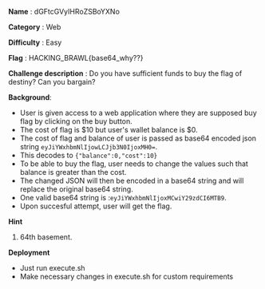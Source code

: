 **Name** : dGFtcGVyIHRoZSBoYXNo

**Category** : Web

**Difficulty** : Easy

**Flag** : HACKING_BRAWL{base64_why??}

**Challenge description** : 
Do you have sufficient funds to buy the flag of destiny?
Can you bargain? 

**Background**: 

+ User is given access to a web application where they are supposed buy flag by clicking on the buy button.
+ The cost of flag is $10 but user's wallet balance is $0.
+ The cost of flag and balance of user is passed as base64 encoded json string `eyJiYWxhbmNlIjowLCJjb3N0IjoxMH0=`.
+ This decodes to `{"balance":0,"cost":10}`
+ To be able to buy the flag, user needs to change the values such that balance is greater than the cost. 
+ The changed JSON will then be encoded in a base64 string and will replace the original base64 string.
+ One valid base64 string is :`eyJiYWxhbmNlIjoxMCwiY29zdCI6MTB9`.
+ Upon succesful attempt, user will get the flag.

**Hint**
1. 64th basement.

**Deployment**
+ Just run execute.sh
+ Make necessary changes in execute.sh for custom requirements